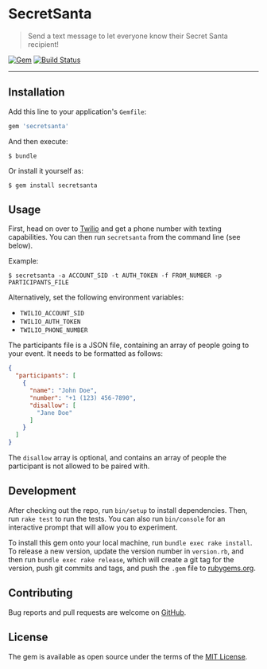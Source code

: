 # SecretSanta

> Send a text message to let everyone know their Secret Santa recipient!

[![Gem](https://img.shields.io/gem/v/secretsanta.svg?style=flat)](http://rubygems.org/gems/secretsanta)
[![Build Status](https://travis-ci.org/tylucaskelley/secret-santa.svg?branch=master)](https://travis-ci.org/tylucaskelley/secret-santa)

---

## Installation

Add this line to your application's `Gemfile`:

```ruby
gem 'secretsanta'
```

And then execute:

    $ bundle

Or install it yourself as:

    $ gem install secretsanta

## Usage

First, head on over to [Twilio](https://www.twilio.com/console) and get a phone number with texting capabilities. You
can then run `secretsanta` from the command line (see below).

Example:

    $ secretsanta -a ACCOUNT_SID -t AUTH_TOKEN -f FROM_NUMBER -p PARTICIPANTS_FILE

Alternatively, set the following environment variables:

- `TWILIO_ACCOUNT_SID`
- `TWILIO_AUTH_TOKEN`
- `TWILIO_PHONE_NUMBER`

The participants file is a JSON file, containing an array of people going to your event. It needs to be formatted as
follows:

```json
{
  "participants": [
    {
      "name": "John Doe",
      "number": "+1 (123) 456-7890",
      "disallow": [
        "Jane Doe"
      ]
    }
  ]
}
```

The `disallow` array is optional, and contains an array of people the participant is not allowed to be paired with.

## Development

After checking out the repo, run `bin/setup` to install dependencies. Then, run `rake test` to run the tests.
You can also run `bin/console` for an interactive prompt that will allow you to experiment.

To install this gem onto your local machine, run `bundle exec rake install`. To release a new version, update the
version number in `version.rb`, and then run `bundle exec rake release`, which will create a git tag for the version,
push git commits and tags, and push the `.gem` file to [rubygems.org](https://rubygems.org).

## Contributing

Bug reports and pull requests are welcome on [GitHub](https://github.com/tylucaskelley/secret-santa).

## License

The gem is available as open source under the terms of the [MIT License](https://opensource.org/licenses/MIT).

